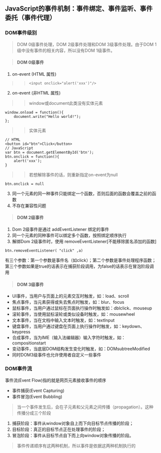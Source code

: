 ## JavaScript的事件机制：事件绑定、事件监听、事件委托（事件代理）

### DOM事件级别
> DOM 0级事件处理，DOM 2级事件处理和DOM 3级事件处理。由于DOM 1级中没有事件的相关内容，所以没有DOM 1级事件。

> #### DOM 0级事件 
1. on-event (HTML 属性) 
>>`<input onclick="alert('xxx')"/>`
2. on-event (非HTML 属性)
>> window或document此类没有实体元素
```
window.onload = function(){
    document.write("Hello world!");
};
```
>> 实体元素
```
// HTML
<button id="btn">Click</button>
// JavaScript
var btn = document.getElementById('btn');
btn.onclick = function(){
    alert('xxx');
}
```
>> 若想解除事件的话，则重新指定on-event为null
```
btn.onclick = null
```
3. 同一个元素的同一种事件只能绑定一个函数，否则后面的函数会覆盖之前的函数
4. 不存在兼容性问题    
> #### DOM 2级事件
1. Dom 2级事件是通过 addEventListener 绑定的事件
2. 同一个元素的同种事件可以绑定多个函数，按照绑定顺序执行
3. 解绑Dom 2级事件时，使用 removeEventListener[不能移除匿名添加的函数]
```
btn.removeEventListener( "click" ,a)
```
有三个参数：第一个参数是事件名（如click）；第二个参数是事件处理程序函数；第三个参数如果是true的话表示在捕获阶段调用，为false的话表示在冒泡阶段调用
> #### DOM 3级事件
* UI事件，当用户与页面上的元素交互时触发，如：load、scroll
* 焦点事件，当元素获得或失去焦点时触发，如：blur、focus
* 鼠标事件，当用户通过鼠标在页面执行操作时触发如：dblclick、mouseup
* 滚轮事件，当使用鼠标滚轮或类似设备时触发，如：mousewheel
* 文本事件，当在文档中输入文本时触发，如：textInput
* 键盘事件，当用户通过键盘在页面上执行操作时触发，如：keydown、keypress
* 合成事件，当为IME（输入法编辑器）输入字符时触发，如：compositionstart
* 变动事件，当底层DOM结构发生变化时触发，如：DOMsubtreeModified
* 同时DOM3级事件也允许使用者自定义一些事件
### DOM事件流
事件流(Event Flow)指的就是网页元素接收事件的顺序
* 事件捕获(Event Capturing)
* 事件冒泡(Event Bubbling)
> 当一个事件发生后，会在子元素和父元素之间传播（propagation）。这种传播分成三个阶段
1. 捕获阶段：事件从window对象自上而下向目标节点传播的阶段；
2. 目标阶段：真正的目标节点正在处理事件的阶段；
3. 冒泡阶段：事件从目标节点自下而上向window对象传播的阶段。
> 事件传递顺序有这两种机制，所以事件是依据这两种机制执行的


